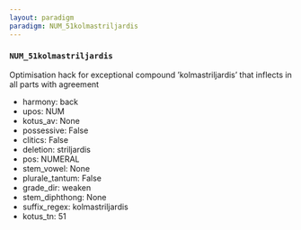 ```yaml
---
layout: paradigm
paradigm: NUM_51kolmastriljardis
---
```

### ` NUM_51kolmastriljardis `

Optimisation hack for exceptional compound ’kolmastriljardis’ that inflects in all parts with agreement
* harmony: back
* upos: NUM
* kotus_av: None
* possessive: False
* clitics: False
* deletion: striljardis
* pos: NUMERAL
* stem_vowel: None
* plurale_tantum: False
* grade_dir: weaken
* stem_diphthong: None
* suffix_regex: kolmastriljardis
* kotus_tn: 51
